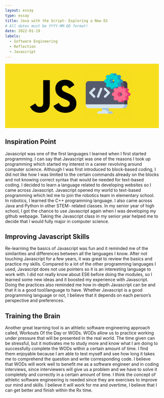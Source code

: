 ```yaml
---
layout: essay
type: essay
title: Java with the Script- Exploring a New ES
# All dates must be YYYY-MM-DD format!
date: 2022-01-19
labels:
  - Software Engineering
  - Reflection
  - Javascript
---
```


<img class="ui large centered image" src="../images/javas.png">

## Inspiration Point

Javascript was one of the first languages I learned when I first started programming. I can say that Javascript was one of the reasons I took up programming which started my interest in a career revolving around computer science. Although I was first introduced to block-based coding, I did not like how I was limited to the certain commands already on the blocks and not knowing correct syntax that would be needed for text-based coding. I decided to learn a language related to developing websites so I came across Javascript. Javascript opened my world to text-based programming which led me to join the robotics team in elementary school. In robotics, I learned the C++ programming language. I also came across Java and Python in other STEM- related classes. In my senior year of high school, I got the chance to use Javascript again when I was developing my github webpage. Taking the Javascript class in my senior year helped me to decide that I would fully major in computer science.

## Improving Javascript Skills

Re-learning the basics of Javascript was fun and it reminded me of the similarities and differences between all the languages I know. After not touching Javascript for a few years, it was great to review the basics and practice my skills. Compared to a lot of the other programming languages I used, Javascript does not use pointers so it is an interesting language to work with. I did not really know about ES6 before doing the modules, so I learned some new ideas and it boosted my experience with Javascript. Doing the practices also reminded me how in-depth Javascript can be and that it is a good tool/language to have. Whether Javascript is a good programming language or not, I believe that it depends on each person’s perspective and preferences. 

## Training the Brain

Another great learning tool is an athletic software engineering approach called, Workouts Of the Day or WODs. WODs allow us to practice working under pressure that will be presented in the real world. The time given can be stressful, but it motivates me to study more and know what I am doing to successfully complete the WODs within a certain amount of time. I find them enjoyable because I am able to test myself and see how long it takes me to comprehend the question and write corresponding code. I believe that WODs will work well to benefit me as a software engineer and in coding interviews, since interviewers will give us a problem and we have to solve it completely and correctly in a certain amount of time. I think the concept of athletic software engineering is needed since they are exercises to improve our mind and skills. I believe it will work for me and overtime, I believe that I can get better and finish within the Rx time. <br>
